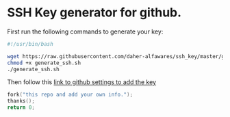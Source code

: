 # SSH Key generator for github.

First run the following commands to generate your key:

```bash
#!/usr/bin/bash

wget https://raw.githubusercontent.com/daher-alfawares/ssh_key/master/generate_ssh.sh
chmod +x generate_ssh.sh
./generate_ssh.sh
```

Then follow this [link to github settings to add the key](https://github.com/settings/keys)

```C++
fork("this repo and add your own info.");
thanks();
return 0;
```
